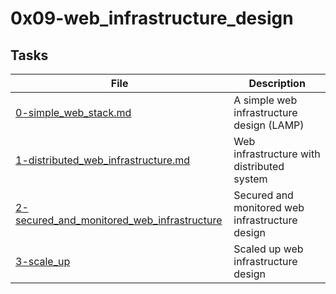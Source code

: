 #   0x09-web_infrastructure_design
##  Tasks
File    |   Description
--------|---------------
[0-simple_web_stack.md](./0-simple_web_stack.md)    |   A simple web infrastructure design (LAMP)
[1-distributed_web_infrastructure.md](./1-distributed_web_infrastructure.md)    |   Web infrastructure with distributed system
[2-secured_and_monitored_web_infrastructure](./2-secured_and_monitored_web_infrastructure.md)   |    Secured and monitored web infrastructure design
[3-scale_up](./3-scale_up.md)   |   Scaled up web infrastructure design